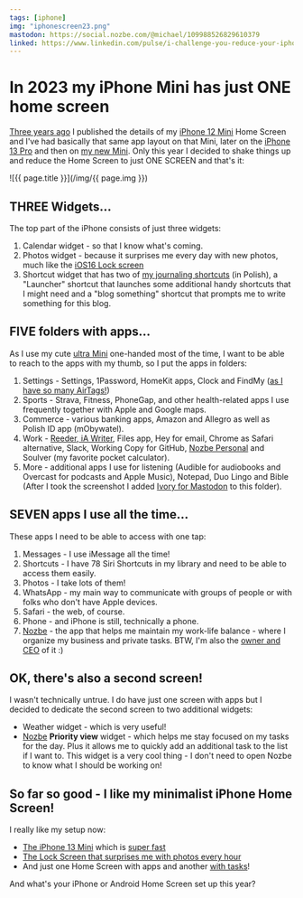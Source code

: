 ```yaml
---
tags: [iphone]
img: "iphonescreen23.png"
mastodon: https://social.nozbe.com/@michael/109988526829610379
linked: https://www.linkedin.com/pulse/i-challenge-you-reduce-your-iphone-android-home-screen-sliwinski
---
```


# In 2023 my iPhone Mini has just ONE home screen

[Three years ago](/iphonescreen/) I published the details of my [iPhone 12 Mini](/mini/) Home Screen and I've had basically that same app layout on that Mini, later on the [iPhone 13 Pro](/iphone13/) and then on [my new Mini](/mini13). Only this year I decided to shake things up and reduce the Home Screen to just ONE SCREEN and that's it:

<!--More-->

![{{ page.title }}](/img/{{ page.img }})

## THREE Widgets…

The top part of the iPhone consists of just three widgets:

1. Calendar widget - so that I know what's coming.
2. Photos widget - because it surprises me every day with new photos, much like the [iOS16 Lock screen](/lockscreen/)
3. Shortcut widget that has two of [my journaling shortcuts](/journal/) (in Polish), a "Launcher" shortcut that launches some additional handy shortcuts that I might need and a "blog something" shortcut that prompts me to write something for this blog.

## FIVE folders with apps…

As I use my cute [ultra Mini](/mini13ultra) one-handed most of the time, I want to be able to reach to the apps with my thumb, so I put the apps in folders:

1. Settings - Settings, 1Password, HomeKit apps, Clock and FindMy ([as I have so many AirTags!](/airtag/))
2. Sports - Strava, Fitness, PhoneGap, and other health-related apps I use frequently together with Apple and Google maps.
3. Commerce - various banking apps, Amazon and Allegro as well as Polish ID app (mObywatel).
4. Work - [Reeder, iA Writer](/apps10/), Files app, Hey for email, Chrome as Safari alternative, Slack, Working Copy for GitHub, [Nozbe Personal][np] and Soulver (my favorite pocket calculator).
5. More - additional apps I use for listening (Audible for audiobooks and Overcast for podcasts and Apple Music), Notepad, Duo Lingo and Bible (After I took the screenshot I added [Ivory for Mastodon](/tweetbot/) to this folder).

## SEVEN apps I use all the time…

These apps I need to be able to access with one tap:

1. Messages - I use iMessage all the time!
2. Shortcuts - I have 78 Siri Shortcuts in my library and need to be able to access them easily.
3. Photos - I take lots of them!
4. WhatsApp - my main way to communicate with groups of people or with folks who don't have Apple devices.
5. Safari - the web, of course.
6. Phone - and iPhone is still, technically a phone.
7. [Nozbe][n] - the app that helps me maintain my work-life balance - where I organize my business and private tasks. BTW, I'm also the [owner and CEO](/nozbe/) of it :)

## OK, there's also a second screen!

I wasn't technically untrue. I do have just one screen with apps but I decided to dedicate the second screen to two additional widgets:

- Weather widget - which is very useful!
- [Nozbe][n] **Priority view** widget - which helps me stay focused on my tasks for the day. Plus it allows me to quickly add an additional task to the list if I want to. This widget is a very cool thing - I don't need to open Nozbe to know what I should be working on!

## So far so good - I like my minimalist iPhone Home Screen!

I really like my setup now:

- [The iPhone 13 Mini](/mini13/) which is [super fast](/mini13ultra)
- [The Lock Screen that surprises me with photos every hour](/lockscreen/)
- And just one Home Screen with apps and another [with tasks](/task)!

And what's your iPhone or Android Home Screen set up this year?


[n]: https://michael.gratis/nozbe
[np]: https://michael.gratis/nozbepersonal